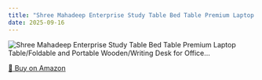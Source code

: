 ```yaml
---
title: "Shree Mahadeep Enterprise Study Table Bed Table Premium Laptop Table/Foldable and Portable Wooden/Writing Desk for Office…"
date: 2025-09-16
---
```


<img src="" alt="Shree Mahadeep Enterprise Study Table Bed Table Premium Laptop Table/Foldable and Portable Wooden/Writing Desk for Office…" style="max-width:100%;"/>

[🛒 Buy on Amazon](?tag=dineshtechblo-21)